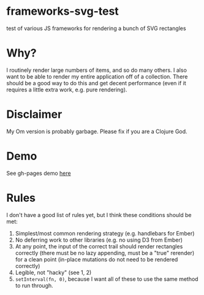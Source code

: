 # frameworks-svg-test
test of various JS frameworks for rendering a bunch of SVG rectangles

# Why?
I routinely render large numbers of items, and so do many others. I also want to be able to render my entire application off of a collection. There should be a good way to do this and get decent performance (even if it requires a little extra work, e.g. pure rendering).

# Disclaimer
My Om version is probably garbage. Please fix if you are a Clojure God.

# Demo
See gh-pages demo [here](http://kimagure.github.io/frameworks-svg-test)

# Rules

I don't have a good list of rules yet, but I think these conditions should be met:

1. Simplest/most common rendering strategy (e.g. handlebars for Ember)
2. No deferring work to other libraries (e.g. no using D3 from Ember)
3. At any point, the input of the correct trail should render rectangles correctly (there must be no lazy appending, must be a "true" rerender) for a clean point (in-place mutations do not need to be rendered correctly)
4. Legible, not "hacky" (see 1, 2)
5. `setInterval(fn, 0)`, because I want all of these to use the same method to run through.
